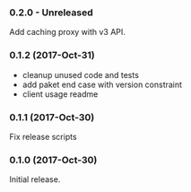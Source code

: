 ### 0.2.0 - Unreleased

Add caching proxy with v3 API.

### 0.1.2 (2017-Oct-31)

 * cleanup unused code and tests
 * add paket end case with version constraint
 * client usage readme

### 0.1.1 (2017-Oct-30)

Fix release scripts

### 0.1.0 (2017-Oct-30)

Initial release.
